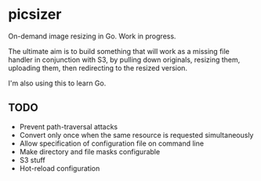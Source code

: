 # picsizer

On-demand image resizing in Go. Work in progress.

The ultimate aim is to build something that will work as a missing file handler
in conjunction with S3, by pulling down originals, resizing them, uploading
them, then redirecting to the resized version.

I'm also using this to learn Go.

## TODO

* Prevent path-traversal attacks
* Convert only once when the same resource is requested simultaneously
* Allow specification of configuration file on command line
* Make directory and file masks configurable
* S3 stuff
* Hot-reload configuration
